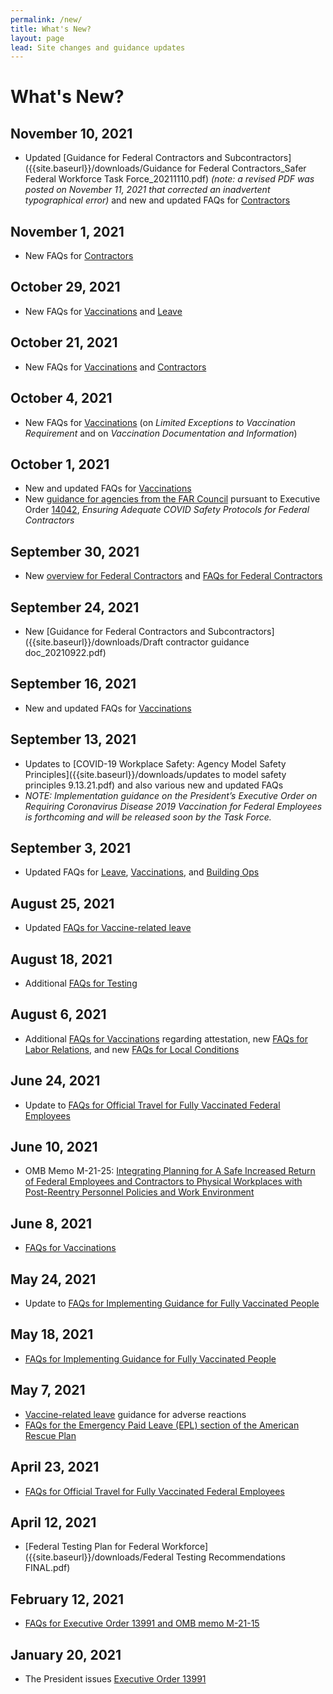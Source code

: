 ```yaml
---
permalink: /new/
title: What's New?
layout: page
lead: Site changes and guidance updates
---
```


# What's New?

<h2 class="whats-new-date">November 10, 2021</h2>

- Updated [Guidance for Federal Contractors and Subcontractors]({{site.baseurl}}/downloads/Guidance for Federal Contractors_Safer Federal Workforce Task Force_20211110.pdf) _(note: a revised PDF was posted on November 11, 2021 that corrected an inadvertent typographical error)_ and new and updated FAQs for [Contractors](../faq/contractors/)

<h2 class="whats-new-date">November 1, 2021</h2>

- New FAQs for [Contractors](../faq/contractors/)

<h2 class="whats-new-date">October 29, 2021</h2>

- New FAQs for [Vaccinations](../faq/vaccinations/) and [Leave](../faq/leave/)

<h2 class="whats-new-date">October 21, 2021</h2>

- New FAQs for [Vaccinations](../faq/vaccinations/) and [Contractors](../faq/contractors/)

<h2 class="whats-new-date">October 4, 2021</h2>

- New FAQs for [Vaccinations](../faq/vaccinations/) (on _Limited Exceptions to Vaccination Requirement_ and on _Vaccination Documentation and Information_)

<h2 class="whats-new-date">October 1, 2021</h2>

- New and updated FAQs for [Vaccinations](../faq/vaccinations/)
- New [guidance for agencies from the FAR Council](../contractors/) pursuant to Executive Order [14042](https://www.whitehouse.gov/briefing-room/presidential-actions/2021/09/09/executive-order-on-ensuring-adequate-covid-safety-protocols-for-federal-contractors/), _Ensuring Adequate COVID Safety Protocols for Federal Contractors_

<h2 class="whats-new-date">September 30, 2021</h2>

- New [overview for Federal Contractors](../contractors/) and [FAQs for Federal Contractors](../faq/contractors/)

<h2 class="whats-new-date">September 24, 2021</h2>

- New [Guidance for Federal Contractors and Subcontractors]({{site.baseurl}}/downloads/Draft contractor guidance doc_20210922.pdf)

<h2 class="whats-new-date">September 16, 2021</h2>

- New and updated FAQs for [Vaccinations](../faq/vaccinations/)

<h2 class="whats-new-date">September 13, 2021</h2>

- Updates to [COVID-19 Workplace Safety: Agency Model Safety Principles]({{site.baseurl}}/downloads/updates to model safety principles 9.13.21.pdf) and also various new and updated FAQs
- _NOTE: Implementation guidance on the President’s Executive Order on Requiring Coronavirus Disease 2019 Vaccination for Federal Employees is forthcoming and will be released soon by the Task Force._

<h2 class="whats-new-date">September 3, 2021</h2>

- Updated FAQs for [Leave](../faq/leave/), [Vaccinations](../faq/vaccinations/), and [Building Ops](../faq/building-ops/)

<h2 class="whats-new-date">August 25, 2021</h2>

- Updated [FAQs for Vaccine-related leave](../faq/leave/)

<h2 class="whats-new-date">August 18, 2021</h2>

- Additional [FAQs for Testing](../faq/testing/)

<h2 class="whats-new-date">August 6, 2021</h2>

- Additional [FAQs for Vaccinations](../faq/vaccinations/) regarding attestation, new [FAQs for Labor Relations](../faq/labor-relations/), and new [FAQs for Local Conditions](../faq/local/)

<h2 class="whats-new-date">June 24, 2021</h2>

- Update to [FAQs for Official Travel for Fully Vaccinated Federal Employees](../faq/travel/)

<h2 class="whats-new-date">June 10, 2021</h2>

- OMB Memo M-21-25: [Integrating Planning for A Safe Increased Return of Federal Employees and Contractors to Physical Workplaces with Post-Reentry Personnel Policies and Work Environment](https://www.whitehouse.gov/wp-content/uploads/2021/06/M-21-25.pdf)

<h2 class="whats-new-date">June 8, 2021</h2>

- [FAQs for Vaccinations](../faq/vaccinations/)

<h2 class="whats-new-date">May 24, 2021</h2>

- Update to [FAQs for Implementing Guidance for Fully Vaccinated People](../faq/mask-wearing/)

<h2 class="whats-new-date">May 18, 2021</h2>

- [FAQs for Implementing Guidance for Fully Vaccinated People](../faq/mask-wearing/)

<h2 class="whats-new-date">May 7, 2021</h2>

- [Vaccine-related leave](../faq/leave/#vaccine-related-leave) guidance for adverse reactions
- [FAQs for the Emergency Paid Leave (EPL) section of the American Rescue Plan](../faq/leave/#emergency-paid-leave)

<h2 class="whats-new-date">April 23, 2021</h2>

- [FAQs for Official Travel for Fully Vaccinated Federal Employees](../faq/travel/)

<h2 class="whats-new-date">April 12, 2021</h2>

- [Federal Testing Plan for Federal Workforce]({{site.baseurl}}/downloads/Federal Testing Recommendations FINAL.pdf)

<h2 class="whats-new-date">February 12, 2021</h2>

- [FAQs for Executive Order 13991 and OMB memo M-21-15](https://www.whitehouse.gov/wp-content/uploads/2021/01/M-21-15.pdf)

<h2 class="whats-new-date">January 20, 2021</h2>

- The President issues [Executive Order 13991](https://www.whitehouse.gov/briefing-room/presidential-actions/2021/01/20/executive-order-protecting-the-federal-workforce-and-requiring-mask-wearing)
